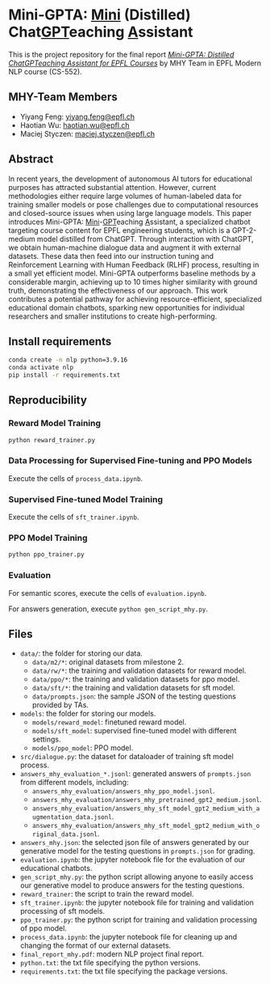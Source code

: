 # Mini-GPTA: <u>Mini</u> (Distilled) Chat<u>GPT</u>eaching <u>A</u>ssistant

This is the project repository for the final report [*Mini-GPTA: Distilled ChatGPTeaching Assistant for EPFL Courses*](https://github.com/CS-552/project-m3-mhy/blob/main/final_report_mhy.pdf) by MHY Team in EPFL Modern NLP course (CS-552).

## MHY-Team Members

- Yiyang Feng: yiyang.feng@epfl.ch
- Haotian Wu: haotian.wu@epfl.ch
- Maciej Styczen: maciej.styczen@epfl.ch

## Abstract

In recent years, the development of autonomous AI tutors for educational purposes has attracted substantial attention. However, current methodologies either require large volumes of human-labeled data for training smaller models or pose challenges due to computational resources and closed-source issues when using large language models. This paper introduces Mini-GPTA: <u>Mini</u>-<u>GPT</u>eaching <u>A</u>ssistant, a specialized chatbot targeting course content for EPFL engineering students, which is a GPT-2-medium model distilled from ChatGPT. Through interaction with ChatGPT, we obtain human-machine dialogue data and augment it with external datasets. These data then feed into our instruction tuning and Reinforcement Learning with Human Feedback (RLHF) process, resulting in a small yet efficient model. Mini-GPTA outperforms baseline methods by a considerable margin, achieving up to 10 times higher similarity with ground truth, demonstrating the effectiveness of our approach. This work contributes a potential pathway for achieving resource-efficient, specialized educational domain chatbots, sparking new opportunities for individual researchers and smaller institutions to create high-performing.

## Install requirements

```bash
conda create -n nlp python=3.9.16
conda activate nlp
pip install -r requirements.txt
```

## Reproducibility

### Reward Model Training

```bash
python reward_trainer.py
```

### Data Processing for Supervised Fine-tuning and PPO Models

Execute the cells of `process_data.ipynb`.

### Supervised Fine-tuned Model Training

Execute the cells of `sft_trainer.ipynb`.

### PPO Model Training

```bash
python ppo_trainer.py
```

### Evaluation

For semantic scores, execute the cells of `evaluation.ipynb`.

For answers generation, execute `python gen_script_mhy.py`.

## Files

- `data/`: the folder for storing our data.
    - `data/m2/*`: original datasets from milestone 2.
    - `data/rw/*`: the training and validation datasets for reward model.
    - `data/ppo/*`: the training and validation datasets for ppo model.
    - `data/sft/*`: the training and validation datasets for sft model.
    - `data/prompts.json`: the sample JSON of the testing questions provided by TAs.
- `models`: the folder for storing our models.
    - `models/reward_model`: finetuned reward model.
    - `models/sft_model`: supervised fine-tuned model with different settings.
    - `models/ppo_model`: PPO model.
- `src/dialogue.py`: the dataset for dataloader of training sft model process.
- `answers_mhy_evaluation_*.jsonl`: generated answers of `prompts.json` from different models, including:
    - `answers_mhy_evaluation/answers_mhy_ppo_model.jsonl`.
    - `answers_mhy_evaluation/answers_mhy_pretrained_gpt2_medium.jsonl`.
    - `answers_mhy_evaluation/answers_mhy_sft_model_gpt2_medium_with_augmentation_data.jsonl`.
    - `answers_mhy_evaluation/answers_mhy_sft_model_gpt2_medium_with_original_data.jsonl`.
- `answers_mhy.json`: the selected json file of answers generated by our generative model for the testing questions in `prompts.json` for grading.
- `evaluation.ipynb`: the jupyter notebook file for the evaluation of our educational chatbots.
- `gen_script_mhy.py`: the python script allowing anyone to easily access our generative model to produce answers for the testing questions.
- `reward_trainer`: the script to train the reward model.
- `sft_trainer.ipynb`: the jupyter notebook file for training and validation processing of sft models.
- `ppo_trainer.py`: the python script for training and validation processing of ppo model.
- `process_data.ipynb`: the jupyter notebook file for cleaning up and changing the format of our external datasets.
- `final_report_mhy.pdf`: modern NLP project final report.
- `python.txt`: the txt file specifying the python versions.
- `requirements.txt`: the txt file specifying the package versions.
